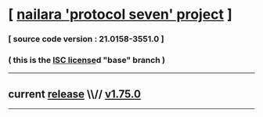 
# [ [nailara 'protocol seven' project](http://nailara.network/) ]

### [ source code version : 21.0158-3551.0 ]

### ( this is the [ISC license](license)d "base" branch )
---
## current [release](https://github.com/taekiten/nailara/releases) \\\\// [v1.75.0](https://github.com/taekiten/nailara/releases/tag/v1.75.0)
---

